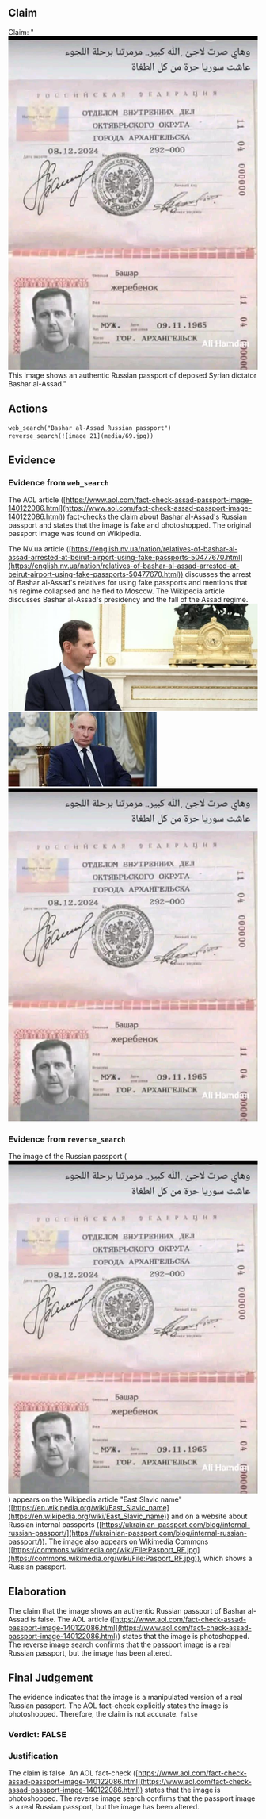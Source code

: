 ## Claim
Claim: "![image 21](media/69.jpg) This image shows an authentic Russian passport of deposed Syrian dictator Bashar al-Assad."

## Actions
```
web_search("Bashar al-Assad Russian passport")
reverse_search(![image 21](media/69.jpg))
```

## Evidence
### Evidence from `web_search`
The AOL article ([https://www.aol.com/fact-check-assad-passport-image-140122086.html](https://www.aol.com/fact-check-assad-passport-image-140122086.html)) fact-checks the claim about Bashar al-Assad's Russian passport and states that the image is fake and photoshopped. The original passport image was found on Wikipedia.

The NV.ua article ([https://english.nv.ua/nation/relatives-of-bashar-al-assad-arrested-at-beirut-airport-using-fake-passports-50477670.html](https://english.nv.ua/nation/relatives-of-bashar-al-assad-arrested-at-beirut-airport-using-fake-passports-50477670.html)) discusses the arrest of Bashar al-Assad's relatives for using fake passports and mentions that his regime collapsed and he fled to Moscow. The Wikipedia article discusses Bashar al-Assad's presidency and the fall of the Assad regime. ![image 2651](media/2025-08-07_20-52-1754599946-890665.jpg) ![image 2674](media/2025-08-07_20-58-1754600338-410139.jpg) ![image 21](media/69.jpg)


### Evidence from `reverse_search`
The image of the Russian passport (![image 21](media/69.jpg)) appears on the Wikipedia article "East Slavic name" ([https://en.wikipedia.org/wiki/East_Slavic_name](https://en.wikipedia.org/wiki/East_Slavic_name)) and on a website about Russian internal passports ([https://ukrainian-passport.com/blog/internal-russian-passport/](https://ukrainian-passport.com/blog/internal-russian-passport/)). The image also appears on Wikimedia Commons ([https://commons.wikimedia.org/wiki/File:Pasport_RF.jpg](https://commons.wikimedia.org/wiki/File:Pasport_RF.jpg)), which shows a Russian passport.


## Elaboration
The claim that the image shows an authentic Russian passport of Bashar al-Assad is false. The AOL article ([https://www.aol.com/fact-check-assad-passport-image-140122086.html](https://www.aol.com/fact-check-assad-passport-image-140122086.html)) states that the image is photoshopped. The reverse image search confirms that the passport image is a real Russian passport, but the image has been altered.


## Final Judgement
The evidence indicates that the image is a manipulated version of a real Russian passport. The AOL fact-check explicitly states the image is photoshopped. Therefore, the claim is not accurate. `false`

### Verdict: FALSE

### Justification
The claim is false. An AOL fact-check ([https://www.aol.com/fact-check-assad-passport-image-140122086.html](https://www.aol.com/fact-check-assad-passport-image-140122086.html)) states that the image is photoshopped. The reverse image search confirms that the passport image is a real Russian passport, but the image has been altered.
